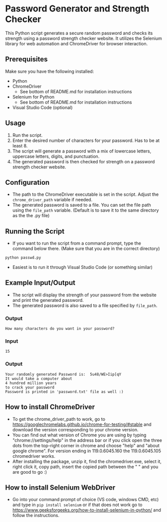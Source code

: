 # Password Generator and Strength Checker

This Python script generates a secure random password and checks its strength using a password strength checker website. It utilizes the Selenium library for web automation and ChromeDriver for browser interaction.

## Prerequisites

Make sure you have the following installed:

- Python
- ChromeDriver
    - See bottom of README.md for installation instructions
- Selenium for Python
    - See bottom of README.md for installation instructions
- Visual Studio Code (optional)

## Usage

1. Run the script.
2. Enter the desired number of characters for your password. Has to be at least 8.
3. The script will generate a password with a mix of lowercase letters, uppercase letters, digits, and punctuation.
4. The generated password is then checked for strength on a password strength checker website.

## Configuration

- The path to the ChromeDriver executable is set in the script. Adjust the `chrome_driver_path` variable if needed.
- The generated password is saved to a file. You can set the file path using the `file_path` variable. (Default is to save it to the same directory as the the .py file)

## Running the Script

- If you want to run the script from a command prompt, type the command below there. (Make sure that you are in the correct directory)

```bash
python passwd.py
```

- Easiest is to run it through Visual Studio Code (or something similar)

## Example Input/Output

- The script will display the strength of your password from the website and print the generated password.
- The generated password is also saved to a file specified by `file_path`.

### Output

```
How many characters do you want in your password?
```

### Input

```15```

### Output

```
Your randomly generated Password is:  5u48/WE>Iip[qY
It would take a computer about
4 hundred million years
to crack your password
Password is printed in 'password.txt' file as well :)
```

## How to install ChromeDriver

- To get the chrome_driver_path to work, go to https://googlechromelabs.github.io/chrome-for-testing/#stable and download the version corresponding to your chrome version.
- You can find out what version of Chrome you are using by typing "chrome://settings/help" in the address bar or if you click open the three dots from the top-right corner in chrome and choose "help" and "about google chrome". For version ending in 119.0.6045.160 the 119.0.6045.105 chromedriver works.
- After installing the package, unzip it, find the chromedriver.exe, select it, right click it, copy path, insert the copied path between the " " and you are good to go :)

## How to install Selenium WebDriver

- Go into your command prompt of choice (VS code, windows CMD, etc) and type in ```pip install selenium``` or if that does not work go to https://www.geeksforgeeks.org/how-to-install-selenium-in-python/ and follow the instructions.
